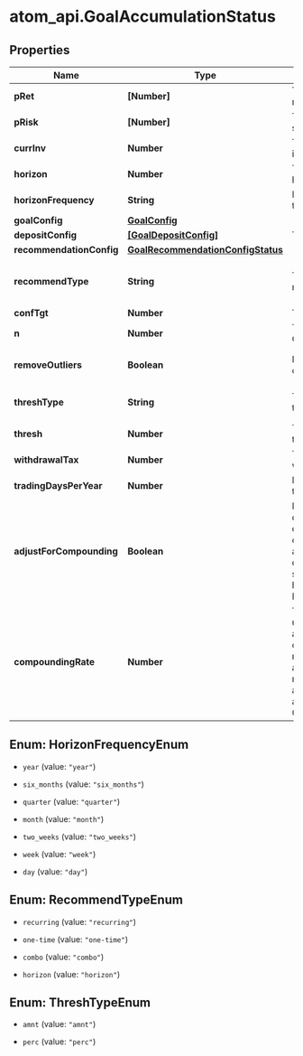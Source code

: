 # atom_api.GoalAccumulationStatus

## Properties
Name | Type | Description | Notes
------------ | ------------- | ------------- | -------------
**pRet** | **[Number]** | The annualized portfolio return | 
**pRisk** | **[Number]** | The annualized portfolio standard deviation | 
**currInv** | **Number** | The current amount invested | 
**horizon** | **Number** | The accumulation goal horizon | 
**horizonFrequency** | **String** | Frequency in relation to the horizon | 
**goalConfig** | [**GoalConfig**](GoalConfig.md) |  | 
**depositConfig** | [**[GoalDepositConfig]**](GoalDepositConfig.md) | The deposit attributes | [optional] 
**recommendationConfig** | [**GoalRecommendationConfigStatus**](GoalRecommendationConfigStatus.md) |  | [optional] 
**recommendType** | **String** | The type of recommended action | [optional] [default to &#39;horizon&#39;]
**confTgt** | **Number** | The confidence target | [optional] 
**n** | **Number** | The number of Monte Carlo simulations to run | [optional] 
**removeOutliers** | **Boolean** | If TRUE, remove outlying results | [optional] [default to true]
**threshType** | **String** | The goal deviation threshold type | [optional] [default to &#39;perc&#39;]
**thresh** | **Number** | The goal deviation threshold value | [optional] 
**withdrawalTax** | **Number** | The tax rate for withdrawals | [optional] 
**tradingDaysPerYear** | **Number** | Days per year a portfolio trades | [optional] 
**adjustForCompounding** | **Boolean** | If true, adjust periodic deposit amounts for compounding based on compounding_rate. This applies when a deposit’s dep_frequency is shorter than horizon_frequency. Defaults to false. | [optional] [default to false]
**compoundingRate** | **Number** | The annualized rate to use when approximating a compounding effect on deposits. This value must be defined and adjust_for_compounding must be true in order to activate compounding adjustment. Defaults to 0. | [optional] 


<a name="HorizonFrequencyEnum"></a>
## Enum: HorizonFrequencyEnum


* `year` (value: `"year"`)

* `six_months` (value: `"six_months"`)

* `quarter` (value: `"quarter"`)

* `month` (value: `"month"`)

* `two_weeks` (value: `"two_weeks"`)

* `week` (value: `"week"`)

* `day` (value: `"day"`)




<a name="RecommendTypeEnum"></a>
## Enum: RecommendTypeEnum


* `recurring` (value: `"recurring"`)

* `one-time` (value: `"one-time"`)

* `combo` (value: `"combo"`)

* `horizon` (value: `"horizon"`)




<a name="ThreshTypeEnum"></a>
## Enum: ThreshTypeEnum


* `amnt` (value: `"amnt"`)

* `perc` (value: `"perc"`)




